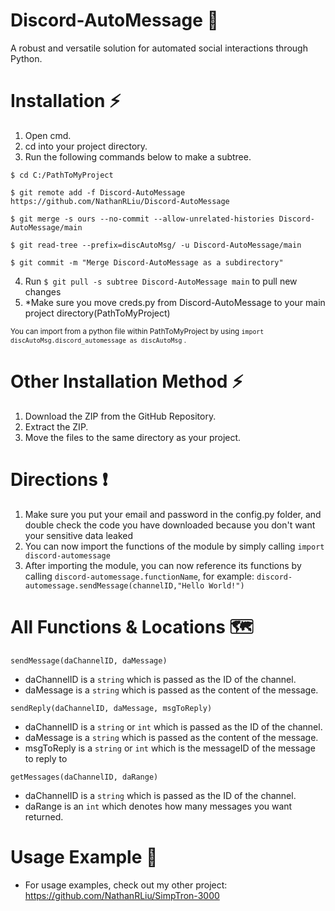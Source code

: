 # Discord-AutoMessage 📱
A robust and versatile solution for automated social interactions through Python.

# Installation ⚡
1. Open cmd.
2. cd into your project directory.
3. Run the following commands below to make a subtree.
```
$ cd C:/PathToMyProject

$ git remote add -f Discord-AutoMessage https://github.com/NathanRLiu/Discord-AutoMessage

$ git merge -s ours --no-commit --allow-unrelated-histories Discord-AutoMessage/main

$ git read-tree --prefix=discAutoMsg/ -u Discord-AutoMessage/main

$ git commit -m "Merge Discord-AutoMessage as a subdirectory"
``` 

4. Run `$ git pull -s subtree Discord-AutoMessage main` to pull new changes
5. *Make sure you move creds.py from Discord-AutoMessage to your main project directory(PathToMyProject)

<sub> You can import from a python file within PathToMyProject by using `import discAutoMsg.discord_automessage as discAutoMsg` .<sub>

# Other Installation Method ⚡
1. Download the ZIP from the GitHub Repository.
2. Extract the ZIP.
3. Move the files to the same directory as your project.
  
# Directions ❗
1. Make sure you put your email and password in the config.py folder, and double check the code you have downloaded because you don't want your sensitive data leaked
2. You can now import the functions of the module by simply calling 
`import discord-automessage`
3. After importing the module, you can now reference its functions by calling `discord-automessage.functionName`, for example: 
`discord-automessage.sendMessage(channelID,"Hello World!")`
  
# All Functions & Locations 🗺️
`sendMessage(daChannelID, daMessage)`

* daChannelID is a `string` which is passed as the ID of the channel.
* daMessage is a `string` which is passed as the content of the message.

`sendReply(daChannelID, daMessage, msgToReply)`

* daChannelID is a `string` or `int` which is passed as the ID of the channel.
* daMessage is a `string` which is passed as the content of the message.
* msgToReply is a `string` or `int` which is the messageID of the message to reply to

`getMessages(daChannelID, daRange)`

* daChannelID is a `string` which is passed as the ID of the channel.
* daRange is an `int` which denotes how many messages you want returned.
  
 # Usage Example 📂
- For usage examples, check out my other project: https://github.com/NathanRLiu/SimpTron-3000
